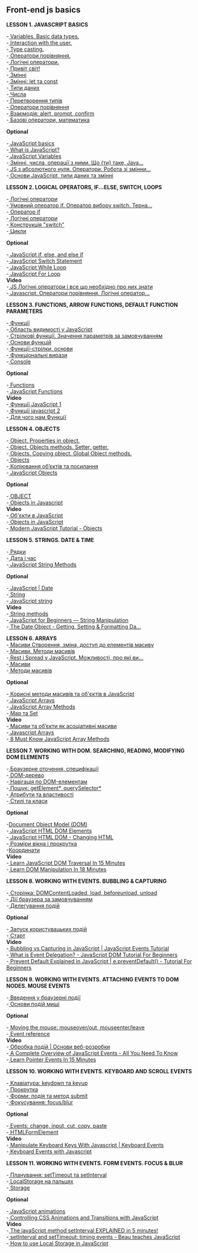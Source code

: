 ## Front-end js basics

**LESSON 1. JAVASCRIPT BASICS**  

-[ Variables. Basic data types.](https://www.youtube.com/watch?v=qp7s_V4V5XM&t=0s&ab_channel=DANclasses)  
-[ Interaction with the user.](https://www.youtube.com/watch?v=v_lQgiYB42s&t=0s&ab_channel=DANclasses)  
-[ Type casting.](https://www.youtube.com/watch?v=Sp3kYGImSTo&t=0s&ab_channel=DANclasses)  
-[ Оператори порівняння.](https://www.youtube.com/watch?v=r_yoMjg9xLs&t=0s&ab_channel=DANclasses)  
-[ Логічні оператори.](https://www.youtube.com/watch?v=83-_KO7DFYY&t=0s&ab_channel=DANclasses)  
-[ Привіт світ!](https://learn.javascript.ru/hello-world)  
-[ Змінні](https://learn.javascript.ru/variables)  
-[ Змінні: let та const](https://learn.javascript.ru/let-const)  
-[ Типи даних](https://learn.javascript.ru/types)  
-[ Числа](https://learn.javascript.ru/number)  
-[ Перетворення типів](https://learn.javascript.ru/type-conversions)  
-[ Оператори порівняння](https://learn.javascript.ru/comparison)  
-[ Взаємодія: alert, prompt, confirm](https://learn.javascript.ru/alert-prompt-confirm)  
-[ Базові оператори, математика](https://learn.javascript.ru/operators)  

**Optional**

-[ JavaScript basics](https://developer.mozilla.org/en-US/docs/Learn/Getting_started_with_the_web/JavaScript_basics)  
-[ What is JavaScript?](https://developer.mozilla.org/en-US/docs/Learn/JavaScript/First_steps/What_is_JavaScript)  
-[ JavaScript Variables](https://www.w3schools.com/js/js_variables.asp)  
-[ Змінні, числа, операції з ними. Що {ти} таке, Java...](https://www.youtube.com/watch?v=hJy0Ki8j7G0&ab_channel=%D0%9D%D0%B0%D0%B2%D1%87%D0%B0%D1%94%D0%BC%D0%BE%D1%81%D1%8F%D0%A0%D0%B0%D0%B7%D0%BE%D0%BC)  
-[ JS з абсолютного нуля. Оператори. Робота зі змінни...](https://www.youtube.com/watch?v=v1EFtU8WUr0&ab_channel=%D0%9F%D1%80%D0%BE%D0%B3%D1%80%D0%B0%D0%BC%D1%83%D0%B2%D0%B0%D0%BD%D0%BD%D1%8F%D0%A3%D0%BA%D1%80%D0%B0%D1%97%D0%BD%D1%81%D1%8C%D0%BA%D0%BE%D1%8E)  
-[ Основи JavaScript, типи даних та змінні](https://www.youtube.com/watch?v=pgirSlwRnHU&ab_channel=LogosITAcademyUA)  

**LESSON 2. LOGICAL OPERATORS, IF...ELSE, SWITCH, LOOPS**  

-[ Логічні оператори](https://www.youtube.com/watch?v=83-_KO7DFYY&t=0s&ab_channel=DANclasses)  
-[ Умовний оператор if. Оператор вибору switch. Терна...](https://www.youtube.com/watch?v=oTggTDXUEoc&t=0s&ab_channel=DANclasses)  
-[ Оператор if](https://learn.javascript.ru/ifelse)  
-[ Логічні оператори](https://learn.javascript.ru/logical-operators)  
-[ Конструкція "switch"](https://learn.javascript.ru/switch)  
-[ Цикли](https://learn.javascript.ru/while-for)  

**Optional**

-[ JavaScript if, else, and else if](https://www.w3schools.com/js/js_if_else.asp)  
-[ JavaScript Switch Statement](https://www.w3schools.com/js/js_switch.asp)  
-[ JavaScript While Loop](https://www.w3schools.com/js/js_loop_while.asp)  
-[ JavaScript For Loop](https://www.w3schools.com/js/js_loop_for.asp)  
**Video**  
-[ JS Логічні оператори і все що необхідно про них знати](https://www.youtube.com/watch?v=Nn79iOFiBuY&ab_channel=Front-end%D0%B7%D0%BD%D1%83%D0%BB%D1%8F)  
-[ Javascript. Оператори порівняння. Логічні оператор...](https://www.youtube.com/watch?v=_dh-fq93NVU&ab_channel=HelloWorld)  

**LESSON 3. FUNCTIONS, ARROW FUNCTIONS, DEFAULT FUNCTION PARAMETERS**  

-[ Функції](https://www.youtube.com/watch?v=GVGrHndsQSM&t=0s&ab_channel=DANclasses)  
-[ Область видимості у JavaScript](https://www.youtube.com/watch?v=INYocwkhvgw&t=0s&ab_channel=DANclasses)  
-[ Стрілкові функції. Значення параметрів за замовчуванням](https://www.youtube.com/watch?v=5ogy7BtVQCg&t=0s&ab_channel=DANclasses)  
-[ Основи функцій](https://learn.javascript.ru/function-basics)  
-[ Функції-стрілки, основи](https://learn.javascript.ru/arrow-functions-basics)  
-[ Функціональні вирази](https://uk.javascript.info/function-expressions)  
-[ Console](https://developer.mozilla.org/en-US/docs/Web/API/Console)  

**Optional**  

-[ Functions](https://developer.mozilla.org/en-US/docs/Web/JavaScript/Guide/Functions)  
-[ JavaScript Functions](https://www.w3schools.com/js/js_functions.asp)  
**Video**  
-[ Функції JavaScript 1](https://www.youtube.com/watch?v=5Rf3B5Fo4VQ&ab_channel=EdEra)  
-[ Функції javascript 2](https://www.youtube.com/watch?v=eWXSNQJrInc&ab_channel=%D0%92%D1%87%D0%B8%D0%BC%D0%BEjavascriptUA)  
-[ Для чого нам Функції](https://www.youtube.com/watch?v=F41Wo_-29Zo&ab_channel=%D0%A2%D0%B2%D1%96%D0%B9%D0%9C%D0%B5%D0%BD%D1%82%D0%BE%D1%80)  

**LESSON 4. OBJECTS**  

-[ Object. Properties in object.](https://www.youtube.com/watch?v=xaRwJFlVUfg&t=0s&ab_channel=DANclasses)  
-[ Object. Objects methods. Setter, getter.](https://www.youtube.com/watch?v=kgQzr81PLs0&t=0s&ab_channel=DANclasses)  
-[ Objects. Copying object. Global Object methods.](https://www.youtube.com/watch?v=8HLv5M2AwII&t=0s&ab_channel=DANclasses)  
-[ Objects](https://learn.javascript.ru/object)  
-[ Копіювання об’єктів та посилання](https://learn.javascript.ru/object-copy)  
-[ JavaScript Objects](https://www.w3schools.com/js/js_objects.asp)  

**Optional**  

-[ OBJECT](https://developer.mozilla.org/en-US/docs/Web/JavaScript/Reference/Global_Objects/Object?retiredLocale=uk)  
-[ Objects in Javascript](https://www.geeksforgeeks.org/objects-in-javascript/)  
**Video**  
-[ Об'єкти в JavaScript](https://www.youtube.com/watch?v=qpOhC3ZkTZw&ab_channel=EdEra)  
-[ Objects in JavaScript](https://www.youtube.com/watch?v=S1dWe3f2zm0&ab_channel=Telusko)  
-[ Modern JavaScript Tutorial - Objects](https://www.youtube.com/watch?v=X0ipw1k7ygU&ab_channel=TheNetNinja)  

**LESSON 5. STRINGS. DATE & TIME**  

-[ Рядки](https://learn.javascript.ru/string)  
-[ Дата і час](https://learn.javascript.ru/date)  
-[ JavaScript String Methods](https://www.w3schools.com/js/js_string_methods.asp)  

**Optional**  

-[ JavaScript | Date](https://www.geeksforgeeks.org/javascript-date/?ref=lbp)  
-[ String](https://developer.mozilla.org/ru/docs/Web/JavaScript/Reference/Global_Objects/String)  
-[ JavaScript string](https://www.javascripttutorial.net/javascript-string/)  
**Video**  
-[ String methods](https://www.youtube.com/watch?v=uKKEdtNU5II&ab_channel=DevDreamer)  
-[ JavaScript for Beginners — String Manipulation](https://www.youtube.com/watch?v=nEEp30hWR-o&ab_channel=CodingForEverybody)  
-[ The Date Object - Getting, Setting & Formatting Da...](https://www.youtube.com/watch?v=-eRsWqwcPuk&ab_channel=dcode)  

**LESSON 6. ARRAYS**  
-[ Масиви Створення, зміна, доступ до елементів масиву](https://www.youtube.com/watch?v=-0Nmt7I1bOw&t=0s&ab_channel=DANclasses)  
-[ Масиви. Методи масивів](https://www.youtube.com/watch?v=ZaNybx7GHjU&t=0s&ab_channel=DANclasses)  
-[ Rest і Spread у JavaScript. Можливості, про які ви...](https://medium.com/nuances-of-programming/rest-%D0%B8-spread-%D0%B2-javascript-%D0%B2%D0%BE%D0%B7%D0%BC%D0%BE%D0%B6%D0%BD%D0%BE%D1%81%D1%82%D0%B8-%D0%BE-%D0%BA%D0%BE%D1%82%D0%BE%D1%80%D1%8B%D1%85-%D0%B2%D1%8B-%D0%BD%D0%B5-%D0%B7%D0%BD%D0%B0%D0%BB%D0%B8-3371dc86b788)  
-[ Масиви](https://uk.javascript.info/array)  
-[ Методи масивів](https://uk.javascript.info/array-methods)  

**Optional**  

-[ Корисні методи масивів та об'єктів в JavaScript](https://codeguida.com/post/1405)  
-[ JavaScript Arrays](https://www.w3schools.com/js/js_arrays.asp)  
-[ JavaScript Array Methods](https://www.w3schools.com/js/js_array_methods.asp)  
-[ Map та Set](https://uk.javascript.info/map-set)  
**Video**  
-[ Масиви та об’єкти як асоціативні масиви](https://www.youtube.com/watch?v=BEJchnL52Nc&ab_channel=EdEra)  
-[ Javascript Arrays](https://www.youtube.com/watch?v=8FmBEN0XZyI&ab_channel=developedbyed)  
-[ 8 Must Know JavaScript Array Methods](https://www.youtube.com/watch?v=R8rmfD9Y5-c&ab_channel=WebDevSimplified)  

**LESSON 7. WORKING WITH DOM. SEARCHING, READING, MODIFYING DOM ELEMENTS**  

-[ Браузерне оточення, специфікації](https://learn.javascript.ru/browser-environment)  
-[ DOM-дерево](https://learn.javascript.ru/dom-nodes)  
-[ Навігація по DOM-елементам](https://learn.javascript.ru/dom-navigation)  
-[ Пошук: getElement*, querySelector*](https://learn.javascript.ru/searching-elements-dom)  
-[ Атрибути та властивості](https://learn.javascript.ru/dom-attributes-and-properties)  
-[ Стилі та класи](https://learn.javascript.ru/styles-and-classes)  


**Optional**

-[Document Object Model (DOM)](https://developer.mozilla.org/en-US/docs/Web/API/Document_Object_Model)  
-[ JavaScript HTML DOM Elements](https://www.w3schools.com/js/js_htmldom_elements.asp)  
-[ JavaScript HTML DOM - Changing HTML](https://www.w3schools.com/js/js_htmldom_html.asp)  
-[ Розміри вікна і прокрутка](https://uk.javascript.info/size-and-scroll-window)  
-[Координати](https://uk.javascript.info/coordinates)  
**Video**  
-[ Learn JavaScript DOM Traversal In 15 Minutes](https://www.youtube.com/watch?v=v7rSSy8CaYE&ab_channel=WebDevSimplified)  
-[ Learn DOM Manipulation In 18 Minutes](https://www.youtube.com/watch?v=y17RuWkWdn8&ab_channel=WebDevSimplified)  

**LESSON 8. WORKING WITH EVENTS. BUBBLING & CAPTURING**  

-[ Сторінка: DOMContentLoaded, load, beforeunload, unload](https://learn.javascript.ru/onload-ondomcontentloaded)  
-[ Дії браузера за замовчуванням](https://learn.javascript.ru/default-browser-action)  
-[ Делегування подій](https://learn.javascript.ru/event-delegation)  


**Optional**

-[ Запуск користувацьких подій](https://uk.javascript.info/dispatch-events)  
-[ Старт](https://www.geeksforgeeks.org/event-delegation-in-javascript/)  
**Video**  
-[ Bubbling vs Capturing in JavaScript | JavaScript Events Tutorial](https://www.youtube.com/watch?v=Q6HAJ6bz7bY&ab_channel=dcode)  
-[ What is Event Delegation? - JavaScript DOM Tutorial For Beginners](https://www.youtube.com/watch?v=pKzf80F3O0U&ab_channel=dcode)  
-[ Prevent Default Explained in JavaScript | e.preventDefault() - Tutorial For Beginners](https://www.youtube.com/watch?v=3SNyh57XSIA&ab_channel=dcode)  

**LESSON 9. WORKING WITH EVENTS. ATTACHING EVENTS TO DOM NODES. MOUSE EVENTS**  

-[ Введення у браузерні події](https://learn.javascript.ru/introduction-browser-events)   
-[ Основи подій миші](https://learn.javascript.ru/mouse-events-basics)  


**Optional**

-[ Moving the mouse: mouseover/out, mouseenter/leave](https://javascript.info/mousemove-mouseover-mouseout-mouseenter-mouseleave)  
-[ Event reference](https://developer.mozilla.org/ru/docs/Web/Events)  
**Video**  
-[ Обробка подій | Основи веб-розробки](https://www.youtube.com/watch?v=DEiL84dWkUc&ab_channel=EdEra)  
-[ A Complete Overview of JavaScript Events - All You Need To Know](https://www.youtube.com/watch?v=YiOlaiscqDY&ab_channel=dcode)  
-[ Learn Pointer Events In 15 Minutes](https://www.youtube.com/watch?v=MhUCYR9Tb9c&ab_channel=WebDevSimplified)  

**LESSON 10. WORKING WITH EVENTS. KEYBOARD AND SCROLL EVENTS**  

-[ Клавіатура: keydown та keyup](https://learn.javascript.ru/keyboard-events)  
-[ Прокрутка](https://learn.javascript.ru/onscroll)  
-[ Форми: подія та метод submit](https://uk.javascript.info/forms-submit)  
-[ Фокусування: focus/blur](https://uk.javascript.info/focus-blur)  


**Optional**

-[ Events: change, input, cut, copy, paste](https://javascript.info/events-change-input)  
-[ HTMLFormElement](https://developer.mozilla.org/en-US/docs/Web/API/HTMLFormElement)  
**Video**  
-[ Manipulate Keyboard Keys With Javascript | Keyboard Events](https://www.youtube.com/watch?v=XJohoWGOv0k&ab_channel=ProMakerDev)  
-[ Keyboard Events with Javascript](https://www.youtube.com/watch?v=YUdc2szWz8Q&ab_channel=iEatWebsites)  

**LESSON 11. WORKING WITH EVENTS. FORM EVENTS. FOCUS & BLUR**  

-[ Планування: setTimeout та setInterval](https://learn.javascript.ru/settimeout-setinterval)  
-[ LocalStorage на пальцях](https://learn.javascript.ru/localstorage)  
-[ Storage](https://developer.mozilla.org/en-US/docs/Web/API/Storage)  


**Optional**

-[ JavaScript animations](https://uk.javascript.info/js-animation)  
-[ Controlling CSS Animations and Transitions with JavaScript](https://css-tricks.com/controlling-css-animations-transitions-javascript/)  
**Video**  
-[ The javaScript method setInterval EXPLAINED in 5 minutes!](https://www.youtube.com/watch?v=GhePFBkdNYk&ab_channel=CodewithAniaKub%C3%B3w)  
-[ setInterval and setTimeout: timing events - Beau teaches JavaScript](https://www.youtube.com/watch?v=kOcFZV3c75I&ab_channel=freeCodeCamp.org)  
-[ How to use Local Storage in JavaScript](https://www.youtube.com/watch?v=k8yJCeuP6I8&ab_channel=dcode)


